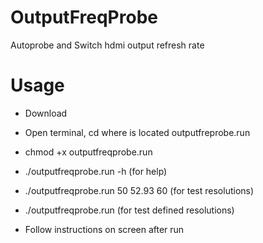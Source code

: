 # OutputFreqProbe
Autoprobe and Switch hdmi output refresh rate

# Usage
- Download
- Open terminal, cd where is located outputfreprobe.run
- chmod +x outputfreqprobe.run
- ./outputfreqprobe.run -h  (for help)
- ./outputfreqprobe.run  50 52.93 60 (for test resolutions)

- ./outputfreqprobe.run (for test defined resolutions)

- Follow instructions on screen after run
